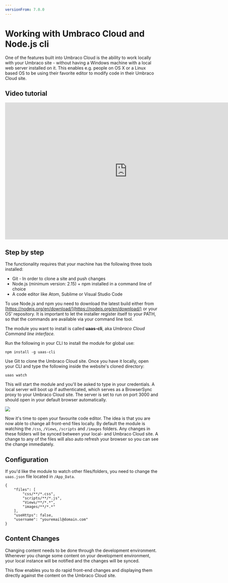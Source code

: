 ```yaml
---
versionFrom: 7.0.0
---
```


# Working with Umbraco Cloud and Node.js cli

One of the features built into Umbraco Cloud is the ability to work locally with your Umbraco site - without having a Windows machine with a local web server installed on it. This enables e.g. people on OS X or a Linux based OS to be using their favorite editor to modify code in their Umbraco Cloud site. 

## Video tutorial

<iframe width="800" height="450" src="https://www.youtube.com/embed/hfgy9Izsi_4?rel=0" frameborder="0" allow="autoplay; encrypted-media" allowfullscreen></iframe>

## Step by step

The functionality requires that your machine has the following three tools installed:

* Git - In order to clone a site and push changes
* Node.js (minimum version: 2.15) + npm installed in a command line of choice
* A code editor like Atom, Sublime or Visual Studio Code

To use Node.js and npm you need to download the latest build either from [https://nodejs.org/en/download/](https://nodejs.org/en/download/) or your OS' repository. It is important to let the installer register itself to your PATH, so that the commands are available via your command line tool.

The module you want to install is called **uaas-cli**, aka *Umbraco Cloud Command line interface.*

Run the following in your CLI to install the module for global use:

`npm install -g uaas-cli`

Use Git to clone the Umbraco Cloud site. Once you have it locally, open your CLI and type the following inside the website's cloned directory:

`uaas watch`

This will start the module and you'll be asked to type in your credentials. A local server will boot up if authenticated, which serves as a BrowserSync proxy to your Umbraco Cloud site. The server is set to run on port 3000 and should open in your default browser automatically.

![](images/cli-example.png)

Now it's time to open your favourite code editor. The idea is that you are now able to change all front-end files locally. By default the module is watching the `/css`, `/Views`, `/scripts` and `/images` folders. Any changes in these folders will be synced between your local- and Umbraco Cloud site. A change to any of the files will also auto refresh your browser so you can see the change immediately.

## Configuration

If you'd like the module to watch other files/folders, you need to change the `uaas.json` file located in `/App_Data`.

    {
        "files": [
            "css/**/*.css",
            "scripts/**/*.js",
            "Views/**/*.*",
            "images/**/*.*"
        ],
        "useHttps": false,
        "username": "youremail@domain.com"
    }

## Content Changes

Changing content needs to be done through the development environment. Whenever you change some content on your development environment, your local instance will be notified and the changes will be synced.

This flow enables you to do rapid front-end changes and displaying them directly against the content on the Umbraco Cloud site.
